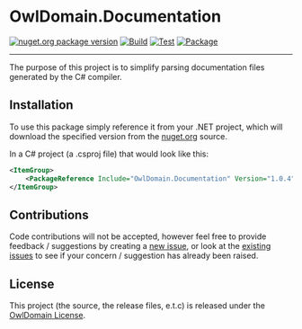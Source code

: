 # OwlDomain.Documentation

[<img src="https://img.shields.io/nuget/v/OwlDomain.Documentation?logo=nuget" alt="nuget.org package version">](https://www.nuget.org/packages/OwlDomain.Documentation)
[![Build](https://github.com/Owl-Domain/Documentation/actions/workflows/build.yml/badge.svg)](https://github.com/Owl-Domain/Documentation/actions/workflows/build.yml)
[![Test](https://github.com/Owl-Domain/Documentation/actions/workflows/test.yml/badge.svg)](https://github.com/Owl-Domain/Documentation/actions/workflows/test.yml)
[![Package](https://github.com/Owl-Domain/Documentation/actions/workflows/package.yml/badge.svg)](https://github.com/Owl-Domain/Documentation/actions/workflows/package.yml)

---

The purpose of this project is to simplify parsing documentation files generated by the C# compiler.


## Installation

To use this package simply reference it from your .NET project, which will download the specified
version from the [nuget.org](https://www.nuget.org/packages/OwlDomain.Documentation) source.

In a C# project (a .csproj file) that would look like this:

```xml
<ItemGroup>
	<PackageReference Include="OwlDomain.Documentation" Version="1.0.4" />
</ItemGroup>
```


## Contributions

Code contributions will not be accepted, however feel free to provide feedback / suggestions
by creating a [new issue](https://github.com/Owl-Domain/Documentation/issues/new), or look at
the [existing issues](https://github.com/Owl-Domain/Documentation/issues?q=) to see if your
concern / suggestion has already been raised.


## License

This project (the source, the release files, e.t.c) is released under the
[OwlDomain License](https://github.com/Owl-Domain/Documentation/blob/master/license.md).
